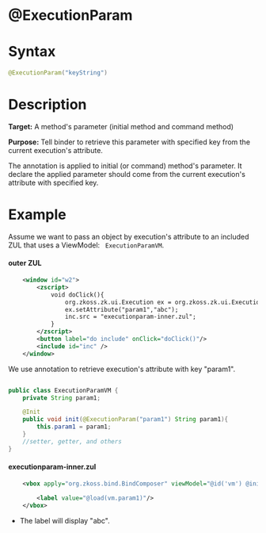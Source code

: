 # @ExecutionParam

Syntax
======

``` java
@ExecutionParam("keyString")
```

Description
===========

**Target:** A method's parameter (initial method and command method)

**Purpose:** Tell binder to retrieve this parameter with specified key from the current execution's attribute.

The annotation is applied to initial (or command) method's parameter. It declare the applied parameter should come from the current execution's attribute with specified key.

Example
=======

Assume we want to pass an object by execution's attribute to an included ZUL that uses a ViewModel: ` ExecutionParamVM`.

#### outer ZUL
``` xml
    <window id="w2">
        <zscript>
            void doClick(){
                org.zkoss.zk.ui.Execution ex = org.zkoss.zk.ui.Executions.getCurrent();
                ex.setAttribute("param1","abc");
                inc.src = "executionparam-inner.zul";
            }
        </zscript>
        <button label="do include" onClick="doClick()"/>
        <include id="inc" />
    </window>
```

We use annotation to retrieve execution's attribute with key "param1".

``` java

public class ExecutionParamVM {
    private String param1;

    @Init
    public void init(@ExecutionParam("param1") String param1){
        this.param1 = param1;
    }
    //setter, getter, and others
}
```
#### executionparam-inner.zul
``` xml
    <vbox apply="org.zkoss.bind.BindComposer" viewModel="@id('vm') @init('foo.ExecutionParamVM')">

        <label value="@load(vm.param1)"/>
    </vbox>
```

-   The label will display "abc".

